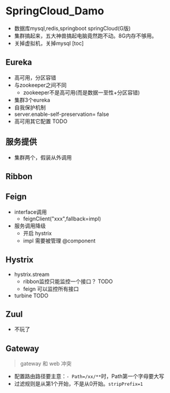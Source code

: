 # SpringCloud_Damo
- 数据库mysql,redis,springboot springCloud(G版)
- 集群搞起来，五大神兽搞起电脑竟然跑不动。8G内存不够用。
- 关掉虚拟机，关掉mysql 
[toc]
## Eureka
- 高可用，分区容错
- 与zookeeper之间不同
    - zookeeper不是高可用(而是数据一至性+分区容错)
- 集群3个eureka
- 自我保护机制
-  server.enable-self-preservation= false
- 高可用其它配置 TODO
## 服务提供
- 集群两个，假装从外调用
## Ribbon
## Feign
- interface调用
    - feignClient("xxx",fallback=impl)
- 服务调用降级 
    - 开启 hystrix
    - impl 需要被管理 @component
## Hystrix
- hystrix.stream
    - ribbon监控只能监控一个接口？ TODO
    - feign 可以监控所有接口
- turbine TODO
## Zuul
- 不玩了
## Gateway
> gateway 和 web 冲突
- 配置路由路径要主意：`- Path=/xx/**`时，Path第一个字母要大写
- 过滤规则是从第1个开始，不是从0开始。`stripPrefix=1`
